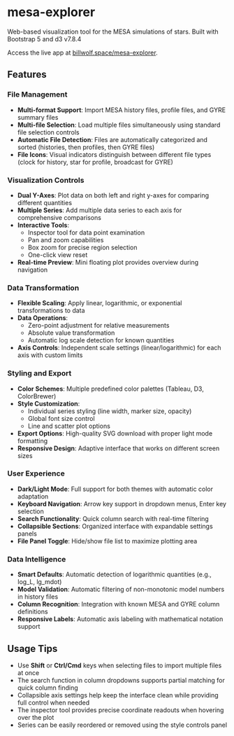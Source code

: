 # mesa-explorer
Web-based visualization tool for the MESA simulations of stars. Built with Bootstrap 5 and d3 v7.8.4

Access the live app at [billwolf.space/mesa-explorer](https://billwolf.space/mesa-explorer).

## Features

### File Management
- **Multi-format Support**: Import MESA history files, profile files, and GYRE summary files
- **Multi-file Selection**: Load multiple files simultaneously using standard file selection controls
- **Automatic File Detection**: Files are automatically categorized and sorted (histories, then profiles, then GYRE files)
- **File Icons**: Visual indicators distinguish between different file types (clock for history, star for profile, broadcast for GYRE)

### Visualization Controls
- **Dual Y-Axes**: Plot data on both left and right y-axes for comparing different quantities
- **Multiple Series**: Add multiple data series to each axis for comprehensive comparisons
- **Interactive Tools**: 
  - Inspector tool for data point examination
  - Pan and zoom capabilities
  - Box zoom for precise region selection
  - One-click view reset
- **Real-time Preview**: Mini floating plot provides overview during navigation

### Data Transformation
- **Flexible Scaling**: Apply linear, logarithmic, or exponential transformations to data
- **Data Operations**: 
  - Zero-point adjustment for relative measurements
  - Absolute value transformation
  - Automatic log scale detection for known quantities
- **Axis Controls**: Independent scale settings (linear/logarithmic) for each axis with custom limits

### Styling and Export
- **Color Schemes**: Multiple predefined color palettes (Tableau, D3, ColorBrewer)
- **Style Customization**: 
  - Individual series styling (line width, marker size, opacity)
  - Global font size control
  - Line and scatter plot options
- **Export Options**: High-quality SVG download with proper light mode formatting
- **Responsive Design**: Adaptive interface that works on different screen sizes

### User Experience
- **Dark/Light Mode**: Full support for both themes with automatic color adaptation
- **Keyboard Navigation**: Arrow key support in dropdown menus, Enter key selection
- **Search Functionality**: Quick column search with real-time filtering
- **Collapsible Sections**: Organized interface with expandable settings panels
- **File Panel Toggle**: Hide/show file list to maximize plotting area

### Data Intelligence
- **Smart Defaults**: Automatic detection of logarithmic quantities (e.g., log_L, lg_mdot)
- **Model Validation**: Automatic filtering of non-monotonic model numbers in history files
- **Column Recognition**: Integration with known MESA and GYRE column definitions
- **Responsive Labels**: Automatic axis labeling with mathematical notation support

## Usage Tips

- Use **Shift** or **Ctrl/Cmd** keys when selecting files to import multiple files at once
- The search function in column dropdowns supports partial matching for quick column finding
- Collapsible axis settings help keep the interface clean while providing full control when needed
- The inspector tool provides precise coordinate readouts when hovering over the plot
- Series can be easily reordered or removed using the style controls panel

